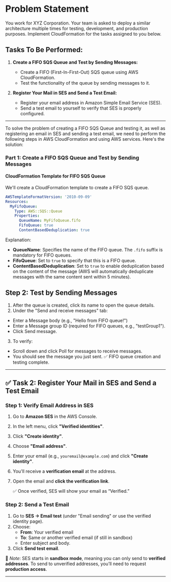# Problem Statement

You work for XYZ Corporation. Your team is asked to deploy a similar architecture multiple times for testing, development, and production purposes. Implement CloudFormation for the tasks assigned to you below.

## Tasks To Be Performed:

1. **Create a FIFO SQS Queue and Test by Sending Messages:**
   - Create a FIFO (First-In-First-Out) SQS queue using AWS CloudFormation.
   - Test the functionality of the queue by sending messages to it.

2. **Register Your Mail in SES and Send a Test Email:**
   - Register your email address in Amazon Simple Email Service (SES).
   - Send a test email to yourself to verify that SES is properly configured.
--- 
To solve the problem of creating a FIFO SQS Queue and testing it, as well as registering an email in SES and sending a test email, we need to perform the following steps in AWS CloudFormation and using AWS services. Here's the solution:

### Part 1: Create a FIFO SQS Queue and Test by Sending Messages

#### CloudFormation Template for FIFO SQS Queue
We'll create a CloudFormation template to create a FIFO SQS queue.

```yaml
AWSTemplateFormatVersion: '2010-09-09'
Resources:
  MyFifoQueue:
    Type: AWS::SQS::Queue
    Properties:
      QueueName: MyFifoQueue.fifo
      FifoQueue: true
      ContentBasedDeduplication: true
```

Explanation:
- **QueueName**: Specifies the name of the FIFO queue. The `.fifo` suffix is mandatory for FIFO queues.
- **FifoQueue**: Set to `true` to specify that this is a FIFO queue.
- **ContentBasedDeduplication**: Set to `true` to enable deduplication based on the content of the message (AWS will automatically deduplicate messages with the same content sent within 5 minutes).

## Step 2: Test by Sending Messages
1. After the queue is created, click its name to open the queue details.
2. Under the "Send and receive messages" tab:
- Enter a Message body (e.g., "Hello from FIFO queue!")
- Enter a Message group ID (required for FIFO queues, e.g., "testGroup1").
- Click Send message.

3. To verify:
- Scroll down and click Poll for messages to receive messages.
- You should see the message you just sent.
✅ FIFO queue creation and testing complete.

---

## ✅ **Task 2: Register Your Mail in SES and Send a Test Email**

### Step 1: Verify Email Address in SES
1. Go to **Amazon SES** in the AWS Console.
2. In the left menu, click **"Verified identities"**.
3. Click **"Create identity"**.
4. Choose **"Email address"**.
5. Enter your email (e.g., `youremail@example.com`) and click **"Create identity"**.
6. You'll receive a **verification email** at the address.
7. Open the email and **click the verification link**.

   ✅ Once verified, SES will show your email as “Verified.”

### Step 2: Send a Test Email
1. Go to **SES → Email test** (under "Email sending" or use the verified identity page).
2. Choose:
   - **From**: Your verified email
   - **To**: Same or another verified email (if still in sandbox)
   - Enter subject and body.
3. Click **Send test email**.

📌 *Note*: SES starts in **sandbox mode**, meaning you can only send to **verified addresses**. To send to unverified addresses, you’ll need to request **production access**.

---
